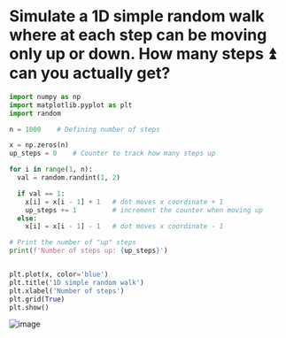 # Simulate a 1D simple random walk where at each step can be moving only up or down. How many steps ⏫  can you actually get?


```python
import numpy as np
import matplotlib.pyplot as plt
import random

n = 1000    # Defining number of steps

x = np.zeros(n)
up_steps = 0    # Counter to track how many steps up

for i in range(1, n):
  val = random.randint(1, 2)

  if val == 1:
    x[i] = x[i - 1] + 1   # dot moves x coordinate + 1 
    up_steps += 1         # increment the counter when moving up
  else:
    x[i] = x[i - 1] - 1   # dot moves x coordinate - 1

# Print the number of "up" steps
print(f'Number of steps up: {up_steps}')


plt.plot(x, color='blue')
plt.title('1D simple random walk')
plt.xlabel('Number of steps')
plt.grid(True)
plt.show()
```

![image](https://github.com/user-attachments/assets/a2d6db57-7301-452f-9375-8b2d8ddc5f2f)

